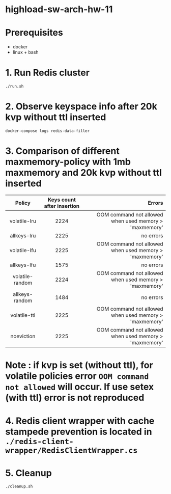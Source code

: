 # highload-sw-arch-hw-11

# Prerequisites
* docker
* linux + bash

# 1. Run Redis cluster
```
./run.sh
```

# 2. Observe keyspace info after 20k kvp without ttl inserted

```
docker-compose logs redis-data-filler
```

# 3. Comparison of different maxmemory-policy with 1mb maxmemory and 20k kvp without ttl inserted

| Policy | Keys count after insertion | Errors
| :----: |:--------------------------:| -----:|
| volatile-lru | 2224 | OOM command not allowed when used memory > 'maxmemory' |
| allkeys-lru | 2225 | no errors |
| volatile-lfu | 2225 | OOM command not allowed when used memory > 'maxmemory' |
| allkeys-lfu | 1575 | no errors |
| volatile-random | 2224 | OOM command not allowed when used memory > 'maxmemory' |
| allkeys-random | 1484 | no errors |
| volatile-ttl | 2225 | OOM command not allowed when used memory > 'maxmemory' |
| noeviction | 2225 | OOM command not allowed when used memory > 'maxmemory' |  

# Note : if kvp is set (without ttl), for volatile policies error `OOM command not allowed` will occur. If use setex (with ttl) error is not reproduced

# 4. Redis client wrapper with cache stampede prevention is located in `./redis-client-wrapper/RedisClientWrapper.cs`

# 5. Cleanup
```
./cleanup.sh
```